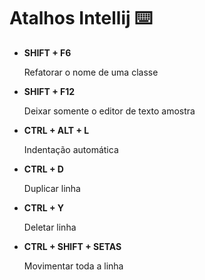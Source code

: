 # Atalhos Intellij :keyboard:

- **SHIFT + F6**

  Refatorar o nome de uma classe

- **SHIFT + F12**

  Deixar somente o editor de texto amostra

- **CTRL + ALT + L**

  Indentação automática

- **CTRL + D**

  Duplicar linha

- **CTRL + Y**

  Deletar linha

- **CTRL + SHIFT + SETAS**

  Movimentar toda a linha


